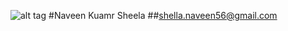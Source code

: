 ![alt tag](https://media.licdn.com/mpr/mpr/shrinknp_400_400/p/6/005/04d/177/180fd93.jpg)
#Naveen Kuamr Sheela
##shella.naveen56@gmail.com

